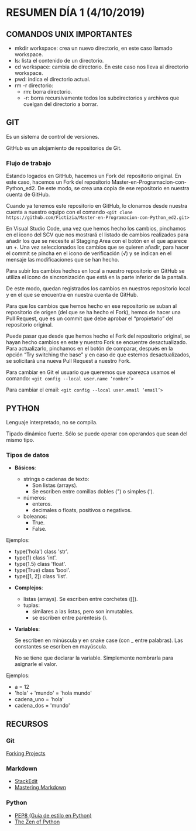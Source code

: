 # RESUMEN DÍA 1 (4/10/2019)

## COMANDOS UNIX IMPORTANTES

- mkdir workspace: crea un nuevo directorio, en este caso llamado workspace.
- ls: lista el contenido de un directorio.
- cd workspace: cambia de directorio. En este caso nos lleva al directorio workspace.
- pwd: indica el directorio actual.
- rm -r directorio:
  - rm: borra directorio.
  - -r: borra recursivamente todos los subdirectorios y archivos que cuelgan del directorio a borrar.

## GIT

Es un sistema de control de versiones.

GitHub es un alojamiento de repositorios de Git.

### Flujo de trabajo

Estando logados en GitHub, hacemos un Fork del repositorio original. En este caso, hacemos un Fork del repositorio Master-en-Programacion-con-Python_ed2. De este modo, se crea una copia de ese repositorio en nuestra cuenta de GitHub.

Cuando ya tenemos este repositorio en GitHub, lo clonamos desde nuestra cuenta a nuestro equipo con el comando
`<git clone https://github.com/Fictizia/Master-en-Programacion-con-Python_ed2.git>`

En Visual Studio Code, una vez que hemos hecho los cambios, pinchamos en el icono del SCV que nos mostrará el listado de cambios realizados para añadir los que se necesite al Stagging Area con el botón en el que aparece un +. Una vez seleccionados los cambios que se quieren añadir, para hacer el commit se pincha en el icono de verificación (√) y se indican en el mensaje las modificaciones que se han hecho.

Para subir los cambios hechos en local a nuestro repositorio en GitHub se utiliza el icono de sincronización que está en la parte inferior de la pantalla.

De este modo, quedan registrados los cambios en nuestros repositorio local y en el que se encuentra en nuestra cuenta de GitHub.

Para que los cambios que hemos hecho en ese repositorio se suban al repositorio de origen (del que se ha hecho el Fork), hemos de hacer una Pull Request, que es un commit que debe aprobar el “propietario” del repositorio original.

Puede pasar que desde que hemos hecho el Fork del repositorio original, se hayan hecho cambios en este y nuestro Fork se encuentre desactualizado. Para actualizarlo, pinchamos en el botón de comparar, después en la opción “Try switching the base” y en caso de que estemos desactualizados, se solicitará una nueva Pull Request a nuestro Fork.

Para cambiar en Git el usuario que queremos que aparezca usamos el comando: `<git config --local user.name ‘nombre’>`

Para cambiar el email: `<git config --local user.email ‘email’>`

## PYTHON

Lenguaje interpretado, no se compila.

Tipado dinámico fuerte. Sólo se puede operar con operandos que sean del mismo tipo.

### Tipos de datos

- **Básicos**:

  - strings o cadenas de texto:
    - Son listas (arrays).
    - Se escriben entre comillas dobles (") o simples (').
  - números:
    - enteros.
    - decimales o floats, positivos o negativos.
  - boleanos:
    - True.
    - False.

Ejemplos:

- type('hola') class 'str'.
- type(1) class 'int'.
- type(1.5) class 'float'.
- type(True) class 'bool'.
- type([1, 2]) class 'list'.

* **Complejos**:

  - listas (arrays). Se escriben entre corchetes ([]).
  - tuplas:
    - similares a las listas, pero son inmutables.
    - se escriben entre paréntesis ().

* **Variables**:

  Se escriben en minúscula y en snake case (con \_ entre palabras). Las constantes se escriben en mayúscula.

  No se tiene que declarar la variable. Simplemente nombrarla para asignarle el valor.

Ejemplos:

- a = 12
- 'hola' + 'mundo' = 'hola mundo'
- cadena_uno = 'hola'
- cadena_dos = 'mundo'

## RECURSOS

### Git

[Forking Projects](https://guides.github.com/activities/forking/ "Forking Projects")

### Markdown

- [StackEdit](stackedit.io "StackEdit")
- [Mastering Markdown](https://guides.github.com/features/mastering-markdown/ "Mastering Markdown")

### Python

- [PEP8 (Guía de estilo en Python)](https://www.python.org/dev/peps/pep-0008/ "PEP8")
- [The Zen of Python](https://www.python.org/dev/peps/pep-0020/ "The Zen of Python")
